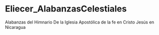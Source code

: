 # Eliecer_AlabanzasCelestiales
Alabanzas del Himnario De la Iglesia Apostólica de la fe en Cristo Jesús en Nicaragua

